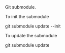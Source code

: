Git submodule.

To init the submodule

git submodule update --init

To update the submodule

git submodule update
